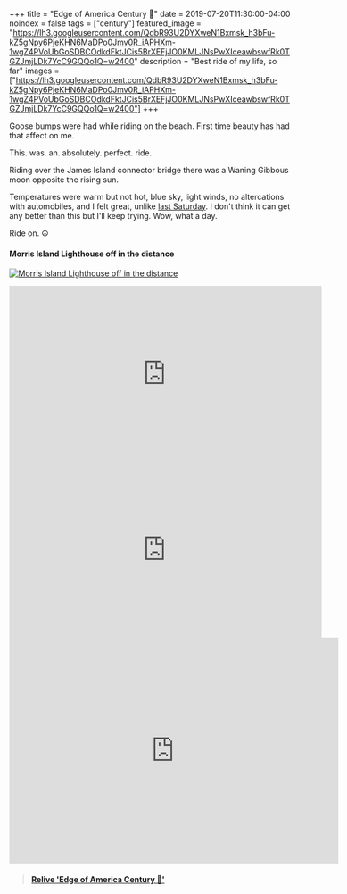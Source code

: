 +++
title =  "Edge of America Century 💯"
date = 2019-07-20T11:30:00-04:00
noindex = false
tags = ["century"]
featured_image = "https://lh3.googleusercontent.com/QdbR93U2DYXweN1Bxmsk_h3bFu-kZ5gNpy6PjeKHN6MaDPo0Jmv0R_iAPHXm-1wgZ4PVoUbGoSDBCOdkdFktJCis5BrXEFjJO0KMLJNsPwXIceawbswfRk0TGZJmjLDk7YcC9GQQo1Q=w2400"
description = "Best ride of my life, so far"
images = ["https://lh3.googleusercontent.com/QdbR93U2DYXweN1Bxmsk_h3bFu-kZ5gNpy6PjeKHN6MaDPo0Jmv0R_iAPHXm-1wgZ4PVoUbGoSDBCOdkdFktJCis5BrXEFjJO0KMLJNsPwXIceawbswfRk0TGZJmjLDk7YcC9GQQo1Q=w2400"]
+++

Goose bumps were had while riding on the beach. First time beauty has had that affect on me.

This. was. an. absolutely. perfect. ride.

Riding over the James Island connector bridge there was a Waning Gibbous moon opposite the rising sun.

Temperatures were warm but not hot, blue sky, light winds, no altercations with automobiles, and I felt great, unlike [last Saturday](/posts/20190713/). I don't think it can get any better than this but I'll keep trying. Wow, what a day.

Ride on. ☮

#### Morris Island Lighthouse off in the distance
[![Morris Island Lighthouse off in the distance](https://lh3.googleusercontent.com/Fn2HI_ChPFgW03DHuMg7iBVPeNEvG9VUBvL3AUk-3zQrjMkQEntRpURblWVctzPtyQj3Lfjx0J3e9Yxdqc01VPPBHYtcTRSGmcQR0ASRMtmVU2xCC7FIg4vSGvKKBwsi2233DzgX4sg=w2400)](https://lh3.googleusercontent.com/Fn2HI_ChPFgW03DHuMg7iBVPeNEvG9VUBvL3AUk-3zQrjMkQEntRpURblWVctzPtyQj3Lfjx0J3e9Yxdqc01VPPBHYtcTRSGmcQR0ASRMtmVU2xCC7FIg4vSGvKKBwsi2233DzgX4sg=w2400)

<iframe width="560" height="315" src="https://www.youtube.com/embed/XrktZz-qPGE" frameborder="0" allow="accelerometer; autoplay; encrypted-media; gyroscope; picture-in-picture" allowfullscreen></iframe>

<iframe width="560" height="315" src="https://www.youtube.com/embed/dW_g2Soc5ic" frameborder="0" allow="accelerometer; autoplay; encrypted-media; gyroscope; picture-in-picture" allowfullscreen></iframe>

<iframe height='405' width='590' frameborder='0' allowtransparency='true' scrolling='no' src='https://www.strava.com/activities/2548147536/embed/450624844d92834fa8edfbf353e2fc2e42c45aba'></iframe>

<blockquote class="embedly-card" data-card-controls="0" data-card-key="f1631a41cb254ca5b035dc5747a5bd75"><h4><a href="https://www.relive.cc/view/g37707820506?r=embed-site">Relive 'Edge of America Century 💯'</a></h4></blockquote>
        <script async src="https://cdn.embedly.com/widgets/platform.js" charset="UTF-8"></script>
